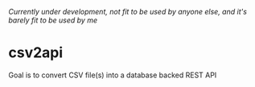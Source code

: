 _Currently under development, not fit to be used by anyone else, and it's barely fit to be used by me_

# csv2api
Goal is to convert CSV file(s) into a database backed REST API

